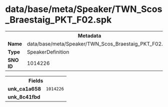 <h1>data/base/meta/Speaker/TWN_Scos_Braestaig_PKT_F02.spk</h1><table><tr><th colspan="100%">Metadata</th></tr><tr><td><b>Name</b></td><td>data/base/meta/Speaker/TWN_Scos_Braestaig_PKT_F02.spk</td></tr><tr><td><b>Type</b></td><td>SpeakerDefinition</td></tr><tr><td><b>SNO ID</b></td><td>1014226</td></tr></table>

<table><tr><th colspan="100%">Fields</th></tr><tr><td><b>unk_ca1a658</b></td><td><code>1014226</code></td></tr><tr><td><b>unk_8c41fbd</b></td><td></td></tr></table>

